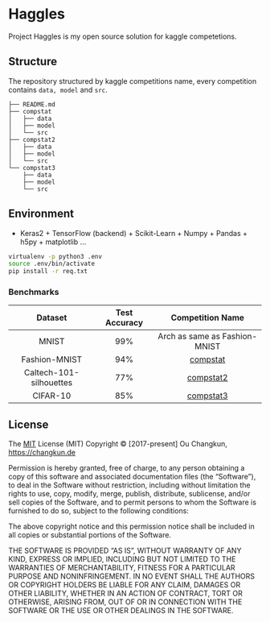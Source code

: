 # Haggles

Project Haggles is my open source solution for kaggle competetions.

## Structure

The repository structured by kaggle competitions name, every competition contains `data, model` and `src`.

```
├── README.md
├── compstat
│   ├── data
│   ├── model
│   └── src
├── compstat2
│   ├── data
│   ├── model
│   └── src
└── compstat3
    ├── data
    ├── model
    └── src
```

## Environment

- Keras2 + TensorFlow (backend) + Scikit-Learn + Numpy + Pandas + h5py + matplotlib ...

```bash
virtualenv -p python3 .env
source .env/bin/activate
pip install -r req.txt
```

### Benchmarks

|         Dataset         | Test Accuracy |             Competition Name             |
| :---------------------: | :-----------: | :--------------------------------------: |
|          MNIST          |      99%      |      Arch as same as Fashion-MNIST       |
|      Fashion-MNIST      |      94%      | [compstat](https://www.kaggle.com/c/compstat) |
| Caltech-101-silhouettes |      77%      | [compstat2](https://www.kaggle.com/c/compstat2) |
|        CIFAR-10         |      85%      | [compstat3](https://www.kaggle.com/c/compstat3) |

## License

The [MIT](LICENSE) License (MIT) Copyright © [2017-present] Ou Changkun, https://changkun.de

Permission is hereby granted, free of charge, to any person obtaining a copy of this software and associated documentation files (the “Software”), to deal in the Software without restriction, including without limitation the rights to use, copy, modify, merge, publish, distribute, sublicense, and/or sell copies of the Software, and to permit persons to whom the Software is furnished to do so, subject to the following conditions:

The above copyright notice and this permission notice shall be included in all copies or substantial portions of the Software.

THE SOFTWARE IS PROVIDED “AS IS”, WITHOUT WARRANTY OF ANY KIND, EXPRESS OR IMPLIED, INCLUDING BUT NOT LIMITED TO THE WARRANTIES OF MERCHANTABILITY, FITNESS FOR A PARTICULAR PURPOSE AND NONINFRINGEMENT. IN NO EVENT SHALL THE AUTHORS OR COPYRIGHT HOLDERS BE LIABLE FOR ANY CLAIM, DAMAGES OR OTHER LIABILITY, WHETHER IN AN ACTION OF CONTRACT, TORT OR OTHERWISE, ARISING FROM, OUT OF OR IN CONNECTION WITH THE SOFTWARE OR THE USE OR OTHER DEALINGS IN THE SOFTWARE.